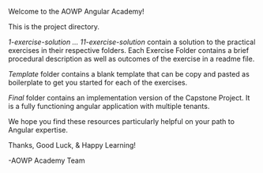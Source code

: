 Welcome to the AOWP Angular Academy!

This is the project directory.

*1-exercise-solution ... 11-exercise-solution* contain a solution to the practical exercises in their respective folders.
Each Exercise Folder contains a brief procedural description as well as outcomes of the exercise in a readme file.

*Template* folder contains a blank template that can be copy and pasted as boilerplate to get you started for each of the exercises.

*Final* folder contains an implementation version of the Capstone Project. It is a fully functioning angular application with multiple tenants.

We hope you find these resources particularly helpful on your path to Angular expertise.

Thanks, Good Luck, & Happy Learning!

-AOWP Academy Team

